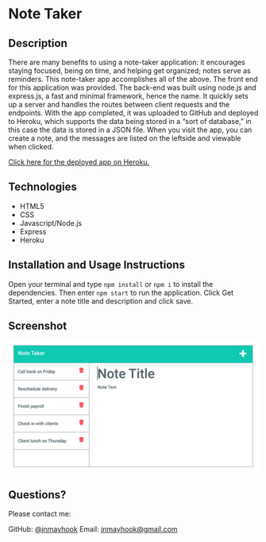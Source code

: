# Note Taker

## Description
There are many benefits to using a note-taker application: it encourages staying focused, being on time, and helping get organized; notes serve as reminders.  This note-taker app accomplishes all of the above.  The front end for this application was provided.  The back-end was built using node.js and express.js, a fast and minimal framework, hence the name.  It quickly sets up a server and handles the routes between client requests and the endpoints.  With the app completed, it was uploaded to GitHub and deployed to Heroku, which supports the data being stored in a “sort of database,” in this case the data is stored in a JSON file.  When you visit the app, you can create a note, and the messages are listed on the leftside and viewable when clicked.

[Click here for the deployed app on Heroku.](https://note-taker-jnmayhook.herokuapp.com/)

## Technologies
- HTML5
- CSS
- Javascript/Node.js
- Express
- Heroku



## Installation and Usage Instructions
Open your terminal and type `npm install` or `npm i` to install the dependencies.  Then enter `npm start` to run the application.  Click Get Started, enter a note title and description and click save. 


## Screenshot
![An image of the front page of the application](./Assets/11-express-homework-demo-01.png)


## Questions? 
Please contact me: 

GitHub: [@jnmayhook](https://github.com/jnmayhook)
Email: [jnmayhook@gmail.com](mailto:jnmayhook@gmail.com)

